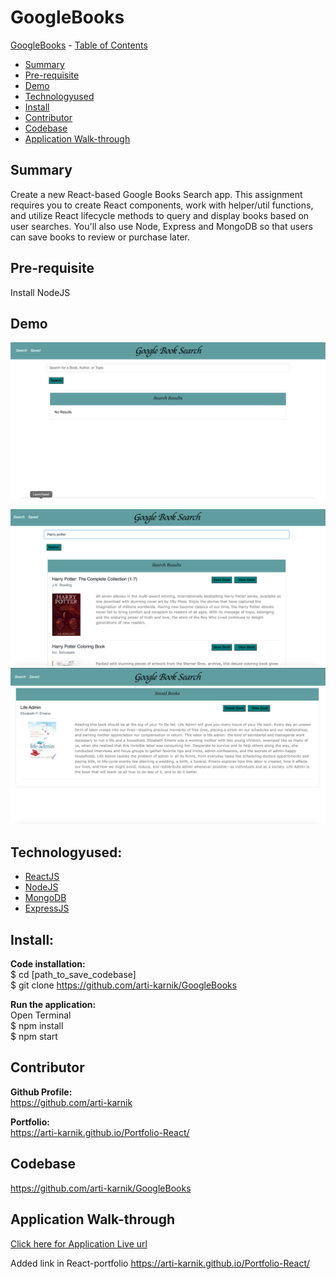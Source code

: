 # GoogleBooks

[GoogleBooks](#GoogleBooks)
    - [Table of Contents](#table-of-contents)
  * [Summary](#summary)
  * [Pre-requisite](#pre-requisite)
  * [Demo](#demo)
  * [Technologyused](#technologyused-)
  * [Install](#install-)
  * [Contributor](#contributor)
  * [Codebase](#codebase)
  * [Application Walk-through](#Application-walk-through)


## Summary
  Create a new React-based Google Books Search app. This assignment requires you to create React components, work with helper/util functions, and utilize React lifecycle methods to query and display books based on user searches. You'll also use Node, Express and MongoDB so that users can save books to review or purchase later.

## Pre-requisite
Install NodeJS 

## Demo
![](./Assets/myGif.gif?raw=true)

<img src="./Assets/SS1.png">
<img src="./Assets/SS2.png">

## Technologyused:
<ul>
    <li> 
    <a href="https://reactjs.org/docs/getting-started.html" target="_blank">ReactJS  <a>
    <br>
    </li>
    <li> 
    <a href="https://nodejs.org/en/docs/" target="_blank">NodeJS <a>
    </li>
     <li> 
    <a href="https://www.mongodb.com/" target="_blank">MongoDB <a>
    </li>
     <li> 
    <a href="https://expressjs.com/" target="_blank">ExpressJS <a>
    </li>
</ul>

## Install:
<strong>Code installation:</strong> <br>
$ cd [path_to_save_codebase] <br>
$ git clone https://github.com/arti-karnik/GoogleBooks<br>

<strong> Run the application: </strong> <br>
Open Terminal <br>
$ npm install <br>
$ npm start <br>
 
## Contributor
<strong> Github Profile: </strong> <br>
https://github.com/arti-karnik

<strong> Portfolio: </strong> <br>
https://arti-karnik.github.io/Portfolio-React/

## Codebase
https://github.com/arti-karnik/GoogleBooks


## Application Walk-through
<a href="https://whispering-everglades-55641.herokuapp.com/" target="_blank"> Click here for Application Live url </a>


Added link in React-portfolio
https://arti-karnik.github.io/Portfolio-React/


